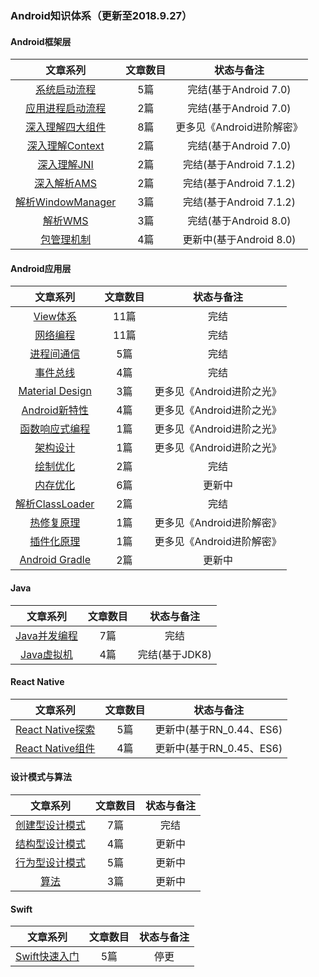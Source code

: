 
###  **Android知识体系（更新至2018.9.27）**

#### **Android框架层**
| 文章系列    |    文章数目 | 状态与备注  |
| :--------: |:--------:| :--: |
|[系统启动流程](http://liuwangshu.cn/tags/Android%E7%B3%BB%E7%BB%9F%E5%90%AF%E5%8A%A8/)   | 5篇 |  完结(基于Android 7.0)  |
| [应用进程启动流程](http://liuwangshu.cn/tags/Android%E5%BA%94%E7%94%A8%E8%BF%9B%E7%A8%8B/)   | 2篇 |  完结(基于Android 7.0)  |
| [深入理解四大组件](http://liuwangshu.cn/tags/Android%E6%B7%B1%E5%85%A5%E5%9B%9B%E5%A4%A7%E7%BB%84%E4%BB%B6/) | 8篇 |更多见《Android进阶解密》  |
| [深入理解Context](http://liuwangshu.cn/tags/Android%E6%B7%B1%E5%85%A5%E7%90%86%E8%A7%A3Context/) | 2篇 |完结(基于Android 7.0)  |
| [深入理解JNI](http://liuwangshu.cn/tags/Android%E6%B7%B1%E5%85%A5%E7%90%86%E8%A7%A3JNI/) | 2篇 |完结(基于Android 7.1.2)  |
| [深入解析AMS](http://liuwangshu.cn/tags/ActivityManagerService/) | 2篇 |完结(基于Android 7.1.2)  |
| [解析WindowManager](http://liuwangshu.cn/tags/WindowManager/) | 3篇 |完结(基于Android 7.1.2)  |
| [解析WMS](http://liuwangshu.cn/tags/WindowManagerService/) | 3篇 |完结(基于Android 8.0)  |
| [包管理机制](http://liuwangshu.cn/tags/Android%E5%8C%85%E7%AE%A1%E7%90%86%E6%9C%BA%E5%88%B6/) | 4篇 |更新中(基于Android 8.0)  |

#### **Android应用层**

| 文章系列    |    文章数目 | 状态与备注  |
| :--------: |:--------:| :-------: |
| [View体系](http://liuwangshu.cn/tags/View%E4%BD%93%E7%B3%BB/)  | 11篇 |  完结  |
| [网络编程](http://liuwangshu.cn/tags/Android%E7%BD%91%E7%BB%9C%E7%BC%96%E7%A8%8B/)    | 11篇 |  完结  |
| [进程间通信](http://liuwangshu.cn/tags/Android%E8%BF%9B%E7%A8%8B%E9%97%B4%E9%80%9A%E4%BF%A1/)  | 5篇 |  完结  |
| [事件总线](http://liuwangshu.cn/tags/EventBus/)   | 4篇 |  完结  |
| [Material Design](http://liuwangshu.cn/tags/Material-Design/)  | 3篇 |  更多见《Android进阶之光》  |
| [Android新特性](http://liuwangshu.cn/tags/Android%E6%96%B0%E7%89%B9%E6%80%A7/)   | 4篇 |  更多见《Android进阶之光》  |
| [函数响应式编程](http://liuwangshu.cn/tags/Android%E5%87%BD%E6%95%B0%E5%93%8D%E5%BA%94%E5%BC%8F%E7%BC%96%E7%A8%8B/)  | 1篇 |   更多见《Android进阶之光》 |
| [架构设计](http://liuwangshu.cn/tags/Android%E6%9E%B6%E6%9E%84/)   |1篇 |    更多见《Android进阶之光》 |
| [绘制优化](http://liuwangshu.cn/tags/Android%E7%BB%98%E5%88%B6%E4%BC%98%E5%8C%96/)   | 2篇 |  完结 |
| [内存优化](http://liuwangshu.cn/tags/Android%E5%86%85%E5%AD%98%E4%BC%98%E5%8C%96/)   | 6篇 |  更新中  |
| [解析ClassLoader](http://liuwangshu.cn/tags/ClassLoader/)   | 2篇 |  完结  |
| [热修复原理](http://liuwangshu.cn/tags/Android%E7%83%AD%E4%BF%AE%E5%A4%8D%E5%8E%9F%E7%90%86/)   | 1篇 |  更多见《Android进阶解密》  |
| [插件化原理](http://liuwangshu.cn/tags/Android%E6%8F%92%E4%BB%B6%E5%8C%96%E5%8E%9F%E7%90%86)   | 1篇 |  更多见《Android进阶解密》  |
| [Android Gradle](http://liuwangshu.cn/tags/Android-Gradle/)   | 2篇 |  更新中  |



#### **Java**
| 文章系列    |    文章数目 | 状态与备注  |
| :--------: |:--------:| :--: |
|[Java并发编程](http://liuwangshu.cn/tags/%E5%A4%9A%E7%BA%BF%E7%A8%8B/)   | 7篇 | 完结  |
|[Java虚拟机](http://liuwangshu.cn/tags/Java%E8%99%9A%E6%8B%9F%E6%9C%BA/)   | 4篇 | 完结(基于JDK8)  |

#### **React Native**
| 文章系列    |    文章数目 | 状态与备注  |
| :--------: |:--------:| :--: |
|[React Native探索](http://liuwangshu.cn/tags/React-Native%E5%85%A5%E9%97%A8/)   |5篇 | 更新中(基于RN_0.44、ES6)  |
|[React Native组件](http://liuwangshu.cn/tags/React-Native%E7%BB%84%E4%BB%B6/)   |4篇 | 更新中(基于RN_0.45、ES6)  |


#### **设计模式与算法**
| 文章系列    |    文章数目 | 状态与备注  |
| :--------: |:--------:| :--: |
|[创建型设计模式](http://liuwangshu.cn/tags/%E5%88%9B%E5%BB%BA%E5%9E%8B%E8%AE%BE%E8%AE%A1%E6%A8%A1%E5%BC%8F/)   | 7篇 | 完结 |
|[结构型设计模式](http://liuwangshu.cn/tags/%E7%BB%93%E6%9E%84%E5%9E%8B%E6%A8%A1%E5%BC%8F/)   | 4篇 | 更新中  |
|[行为型设计模式](http://liuwangshu.cn/tags/%E8%A1%8C%E4%B8%BA%E5%9E%8B%E6%A8%A1%E5%BC%8F/)   | 5篇 | 更新中  |
|[算法](http://liuwangshu.cn/tags/%E7%AE%97%E6%B3%95/)   | 3篇 | 更新中  |

#### **Swift**
| 文章系列    |    文章数目 | 状态与备注  |
| :--------: |:--------:| :--: |
|[Swift快速入门](http://liuwangshu.cn/tags/Swift/)   |5篇 | 停更  |

